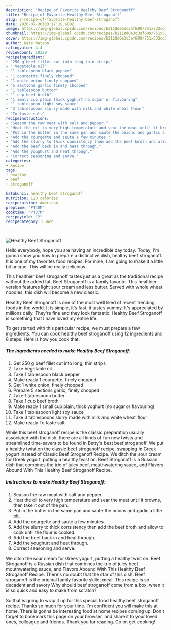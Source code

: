 ```yaml
---
description: "Recipe of Favorite Healthy Beef Stroganoff"
title: "Recipe of Favorite Healthy Beef Stroganoff"
slug: 2-recipe-of-favorite-healthy-beef-stroganoff
date: 2020-07-30T03:17:19.608Z
image: https://img-global.cpcdn.com/recipes/b2118d0e3c3af609/751x532cq70/healthy-beef-stroganoff-recipe-main-photo.jpg
thumbnail: https://img-global.cpcdn.com/recipes/b2118d0e3c3af609/751x532cq70/healthy-beef-stroganoff-recipe-main-photo.jpg
cover: https://img-global.cpcdn.com/recipes/b2118d0e3c3af609/751x532cq70/healthy-beef-stroganoff-recipe-main-photo.jpg
author: Kate Watson
ratingvalue: 4.4
reviewcount: 10320
recipeingredient:
- "250 g beef fillet cut into long thin strips"
- " Vegetable oil"
- "1 tablespoon black pepper"
- "1 courgette finely chopped"
- "1 white onion finely chopped"
- "5 sections garlic finely chopped"
- "1 tablespoon butter"
- "1 cup beef broth"
- "1 small cup plain thick yoghurt no sugar or flavouring"
- "1 tablespoon light soy sauce"
- "3 tablespoons slurry made with milk and white wheat flour"
- "To taste salt"
recipeinstructions:
- "Season the raw meat with salt and pepper."
- "Heat the oil to very high temperature and sear the meat until it browns, then take it out of the pan."
- "Put in the butter in the same pan and saute the onions and garlic a little bit."
- "Add the courgette and saute a few minutes."
- "Add the slurry to thick consistency then add the beef broth and allow to cook until the flour is cooked."
- "Add the beef back in and heat through."
- "Add the youghurt and heat through."
- "Correct seasoning and serve."
categories:
- Recipe
tags:
- healthy
- beef
- stroganoff

katakunci: healthy beef stroganoff 
nutrition: 120 calories
recipecuisine: American
preptime: "PT40M"
cooktime: "PT37M"
recipeyield: "2"
recipecategory: Lunch

---
```



![Healthy Beef Stroganoff](https://img-global.cpcdn.com/recipes/b2118d0e3c3af609/751x532cq70/healthy-beef-stroganoff-recipe-main-photo.jpg)

Hello everybody, hope you are having an incredible day today. Today, I'm gonna show you how to prepare a distinctive dish, healthy beef stroganoff. It is one of my favorites food recipes. For mine, I am going to make it a little bit unique. This will be really delicious.

This healthier beef stroganoff tastes just as a great as the traditional recipe without the added fat. Beef Stroganoff is a family favorite. This healthier version features light sour cream and less butter. Served with whole wheat noodles, this dish will become a new classic.

Healthy Beef Stroganoff is one of the most well liked of recent trending foods in the world. It is simple, it's fast, it tastes yummy. It's appreciated by millions daily. They're fine and they look fantastic. Healthy Beef Stroganoff is something that I have loved my entire life.


To get started with this particular recipe, we must prepare a few ingredients. You can cook healthy beef stroganoff using 12 ingredients and 8 steps. Here is how you cook that.

<!--inarticleads1-->

##### The ingredients needed to make Healthy Beef Stroganoff:

1. Get 250 g beef fillet cut into long, thin strips
1. Take  Vegetable oil
1. Take 1 tablespoon black pepper
1. Make ready 1 courgette, finely chopped
1. Get 1 white onion, finely chopped
1. Prepare 5 sections garlic, finely chopped
1. Take 1 tablespoon butter
1. Take 1 cup beef broth
1. Make ready 1 small cup plain, thick yoghurt (no sugar or flavouring)
1. Take 1 tablespoon light soy sauce
1. Take 3 tablespoons slurry made with milk and white wheat flour
1. Make ready To taste salt


While this beef stroganoff recipe is the classic preparation usually associated with the dish, there are all kinds of fun new twists and streamlined time-savers to be found in Betty&#39;s best beef stroganoff. We put a healthy twist on the classic beef stroganoff recipe, swapping in Greek yogurt instead of Classic Beef Stroganoff Recipe. We ditch the sour cream for Greek yogurt, putting a healthy twist on. Beef Stroganoff is a Russian dish that combines the trio of juicy beef, mouthwatering sauce, and Flavors Abound With This Healthy Beef Stroganoff Recipe. 

<!--inarticleads2-->

##### Instructions to make Healthy Beef Stroganoff:

1. Season the raw meat with salt and pepper.
1. Heat the oil to very high temperature and sear the meat until it browns, then take it out of the pan.
1. Put in the butter in the same pan and saute the onions and garlic a little bit.
1. Add the courgette and saute a few minutes.
1. Add the slurry to thick consistency then add the beef broth and allow to cook until the flour is cooked.
1. Add the beef back in and heat through.
1. Add the youghurt and heat through.
1. Correct seasoning and serve.


We ditch the sour cream for Greek yogurt, putting a healthy twist on. Beef Stroganoff is a Russian dish that combines the trio of juicy beef, mouthwatering sauce, and Flavors Abound With This Healthy Beef Stroganoff Recipe. There&#39;s no doubt that the star of this dish. Beef stroganoff is the original family favorite skillet meal. This recipe is so decadent and savory Why should beef stroganoff come from a box, when it is so quick and easy to make from scratch? 

So that is going to wrap it up for this special food healthy beef stroganoff recipe. Thanks so much for your time. I'm confident you will make this at home. There is gonna be interesting food at home recipes coming up. Don't forget to bookmark this page on your browser, and share it to your loved ones, colleague and friends. Thank you for reading. Go on get cooking!
